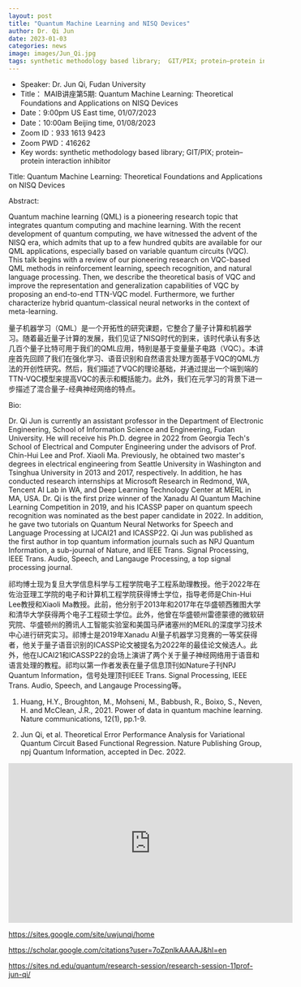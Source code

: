 ```yaml
---
layout: post
title: "Quantum Machine Learning and NISQ Devices"
author: Dr. Qi Jun
date: 2023-01-03
categories: news
image: images/Jun_Qi.jpg
tags: synthetic methodology based library;  GIT/PIX; protein–protein interaction inhibitor
---
```

- Speaker: Dr. Jun Qi, Fudan University
- Title： MAIB讲座第5期: Quantum Machine Learning: Theoretical Foundations and Applications on NISQ Devices
- Date：9:00pm US East time, 01/07/2023
- Date：10:00am Beijing time, 01/08/2023
- Zoom  ID：933 1613 9423
- Zoom PWD：416262
- Key words: synthetic methodology based library;  GIT/PIX; protein–protein interaction inhibitor

Title: Quantum Machine Learning: Theoretical Foundations and Applications on NISQ Devices

Abstract:

Quantum machine learning (QML) is a pioneering research topic that integrates quantum computing and machine learning. With the recent development of quantum computing, we have witnessed the advent of the NISQ era, which admits that up to a few hundred qubits are available for our QML applications, especially based on variable quantum circuits (VQC). This talk begins with a review of our pioneering research on VQC-based QML methods in reinforcement learning, speech recognition, and natural language processing. Then, we describe the theoretical basis of VQC and improve the representation and generalization capabilities of VQC by proposing an end-to-end TTN-VQC model. Furthermore, we further characterize hybrid quantum-classical neural networks in the context of meta-learning.

量子机器学习（QML）是一个开拓性的研究课题，它整合了量子计算和机器学习。随着最近量子计算的发展，我们见证了NISQ时代的到来，该时代承认有多达几百个量子比特可用于我们的QML应用，特别是基于变量量子电路（VQC）。本讲座首先回顾了我们在强化学习、语音识别和自然语言处理方面基于VQC的QML方法的开创性研究。然后，我们描述了VQC的理论基础，并通过提出一个端到端的TTN-VQC模型来提高VQC的表示和概括能力。此外，我们在元学习的背景下进一步描述了混合量子-经典神经网络的特点。

Bio:

Dr. Qi Jun is currently an assistant professor in the Department of Electronic Engineering, School of Information Science and Engineering, Fudan University. He will receive his Ph.D. degree in 2022 from Georgia Tech's School of Electrical and Computer Engineering under the advisors of Prof. Chin-Hui Lee and Prof. Xiaoli Ma. Previously, he obtained two master's degrees in electrical engineering from Seattle University in Washington and Tsinghua University in 2013 and 2017, respectively. In addition, he has conducted research internships at Microsoft Research in Redmond, WA, Tencent AI Lab in WA, and Deep Learning Technology Center at MERL in MA, USA. Dr. Qi is the first prize winner of the Xanadu AI Quantum Machine Learning Competition in 2019, and his ICASSP paper on quantum speech recognition was nominated as the best paper candidate in 2022. In addition, he gave two tutorials on Quantum Neural Networks for Speech and Language Processing at IJCAI21 and ICASSP22. Qi Jun was published as the first author in top quantum information journals such as NPJ Quantum Information, a sub-journal of Nature, and IEEE Trans. Signal Processing, IEEE Trans. Audio, Speech, and Langauge Processing, a top signal processing journal.

祁均博士现为复旦大学信息科学与工程学院电子工程系助理教授。他于2022年在佐治亚理工学院的电子和计算机工程学院获得博士学位，指导老师是Chin-Hui Lee教授和Xiaoli Ma教授。此前，他分别于2013年和2017年在华盛顿西雅图大学和清华大学获得两个电子工程硕士学位。此外，他曾在华盛顿州雷德蒙德的微软研究院、华盛顿州的腾讯人工智能实验室和美国马萨诸塞州的MERL的深度学习技术中心进行研究实习。祁博士是2019年Xanadu AI量子机器学习竞赛的一等奖获得者，他关于量子语音识别的ICASSP论文被提名为2022年的最佳论文候选人。此外，他在IJCAI21和ICASSP22的会场上演讲了两个关于量子神经网络用于语音和语言处理的教程。祁均以第一作者发表在量子信息顶刊如Nature子刊NPJ Quantum Information，信号处理顶刊IEEE Trans. Signal Processing, IEEE Trans. Audio, Speech, and Langauge Processing等。

1. Huang, H.Y., Broughton, M., Mohseni, M., Babbush, R., Boixo, S., Neven, H. and McClean, J.R., 2021. Power of data in quantum machine learning. Nature communications, 12(1), pp.1-9.

2. Jun Qi, et al. Theoretical Error Performance Analysis for Variational Quantum Circuit Based Functional Regression. Nature Publishing Group, npj Quantum Information, accepted in Dec. 2022. 

<p align="center">
<iframe width="560" height="315" src="https://www.youtube.com/embed/ocUonfIUWPw" title="YouTube video player" frameborder="0" allow="accelerometer; autoplay; clipboard-write; encrypted-media; gyroscope; picture-in-picture" allowfullscreen></iframe>
</p>

https://sites.google.com/site/uwjunqi/home

https://scholar.google.com/citations?user=7oZpnlkAAAAJ&hl=en

https://sites.nd.edu/quantum/research-session/research-session-11prof-jun-qi/
